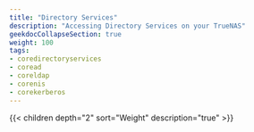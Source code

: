 ```yaml
---
title: "Directory Services"
description: "Accessing Directory Services on your TrueNAS"
geekdocCollapseSection: true
weight: 100
tags:
- coredirectoryservices
- coread
- coreldap
- corenis
- corekerberos
---
```

{{< children depth="2" sort="Weight" description="true" >}}
